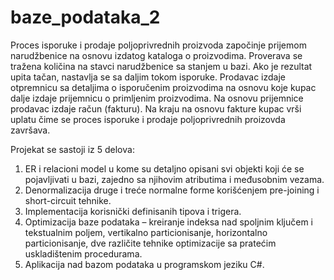 # baze_podataka_2
Proces isporuke i prodaje poljoprivrednih proizvoda započinje prijemom narudžbenice na osnovu izdatog kataloga o proizvodima.
Proverava se tražena količina na stavci narudžbenice sa stanjem u bazi. Ako je rezultat upita tačan, nastavlja se sa daljim tokom isporuke.
Prodavac izdaje otpremnicu sa detaljima o isporučenim proizvodima na osnovu koje kupac dalje izdaje prijemnicu o primljenim proizvodima.
Na osnovu prijemnice prodavac izdaje račun (fakturu).
Na kraju na osnovu fakture kupac vrši uplatu čime se proces isporuke i prodaje poljoprivrednih proizovda završava.

Projekat se sastoji iz 5 delova:
1. ER i relacioni model u kome su detaljno opisani svi objekti koji će se pojavljivati u bazi, zajedno sa njihovim atributima i međusobnim vezama.
2. Denormalizacija druge i treće normalne forme korišćenjem pre-joining i short-circuit tehnike.
3. Implementacija korisnički definisanih tipova i trigera.
4. Optimizacija baze podataka – kreiranje indeksa nad spoljnim ključem i tekstualnim poljem, vertikalno particionisanje, horizontalno particionisanje, dve različite tehnike optimizacije sa pratećim uskladištenim procedurama.
5. Aplikacija nad bazom podataka u programskom jeziku C#.
